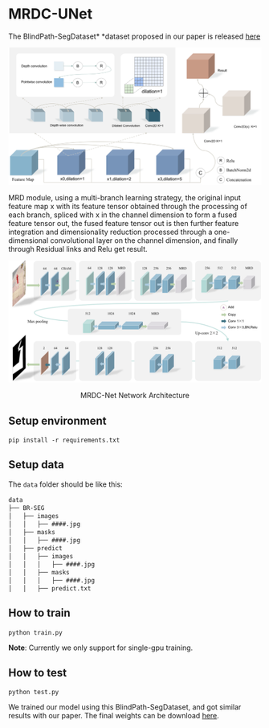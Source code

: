 # MRDC-UNet

The BlindPath-SegDataset\* \*dataset proposed in our paper is released [here](https://drive.google.com/drive/folders/1k78G5lKxYbCd5OBBBmxZbRqGweGI5u3n)

![image](https://github.com/nihaomk/MRDC-UNet/blob/main/images/Figure%204.jpeg)


MRD module, using a multi-branch learning strategy, the original input feature map x with its feature tensor obtained through the processing of each branch, spliced with x in the channel dimension to form a fused feature tensor out, the fused feature tensor out is then further feature integration and dimensionality reduction processed through a one-dimensional convolutional layer on the channel dimension, and finally through Residual links and Relu get result.


![image](https://github.com/nihaomk/MRDC-UNet/blob/main/images/Figure%207.jpeg)

<p align="center">MRDC-Net Network Architecture </p>                                                        

## Setup environment

    pip install -r requirements.txt

## Setup data

The `data` folder should be like this:

```
data  
├── BR-SEG
│   ├── images  
│   │   ├── ####.jpg  
│   ├── masks  
│   │   ├── ####.jpg  
│   ├── predict 
│   │   ├── images
│   │   │   ├── ####.jpg  
│   │   ├── masks
│   │   │   ├── ####.jpg  
│   │   ├── predict.txt

```

## How to train

    python train.py

**Note**: Currently we only support for single-gpu training.

## How to test

    python test.py

We trained our model using this BlindPath-SegDataset, and got similar results with our paper. The final weights can be download [here](https://drive.google.com/file/d/1xi6iNWcXmTTyvB_XhEMskEkyIgg3nFVl/view?usp=drive_link).
